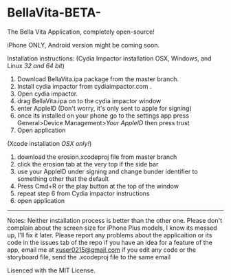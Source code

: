 # BellaVita-BETA-
The Bella Vita Application, completely open-source!

iPhone ONLY, Android version might be coming soon.

Installation instructions:
(Cydia Impactor installation OSX, Windows, and Linux *32 and 64 bit*)
1. Download BellaVita.ipa package from the master branch.
2. Install cydia impactor from cydiaimpactor.com .
3. Open cydia impactor.
4. drag BellaVita.ipa on to the cydia impactor window
5. enter AppleID (Don't worry, it's only sent to apple for signing)
6. once its installed on your phone go to the settings app press General>Device Management>*Your AppleID* then press trust
7. Open application

(Xcode installation *OSX only!*)
1. download the erosion.xcodeproj file from master branch
2. click the erosion tab at the very top if the side bar
3. use your AppleID under signing and change bunder identifier to something other that the default
4. Press Cmd+R or the play button at the top of the window
5. repeat step 6 from Cydia impactor instructions
6. open application
----------------------------------------------------------------------------------------------------------------
Notes:
  Neither installation process is better than the other one.
  Please don't complain about the screen size for iPhone Plus models, I know its messed up, I'll fix it later.
  Please report any problems about the applicaition or its code in the issues tab of the repo
  if you have an idea for a feature of the app, email me at xuser0215@gmail.com
  if you edit any code or the storyboard file, send the .xcodeproj file to the same email
  
  Lisenced with the MIT License.
